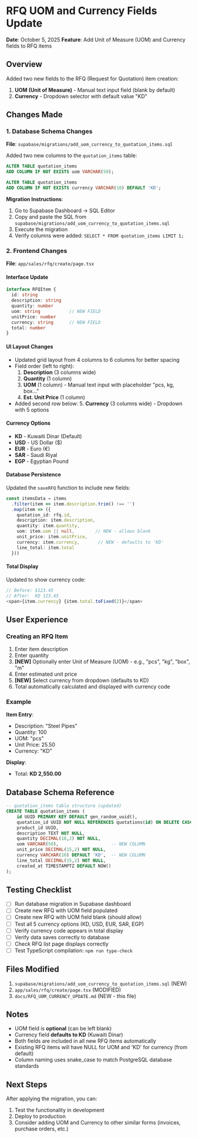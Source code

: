 # RFQ UOM and Currency Fields Update

**Date**: October 5, 2025
**Feature**: Add Unit of Measure (UOM) and Currency fields to RFQ items

## Overview

Added two new fields to the RFQ (Request for Quotation) item creation:
1. **UOM (Unit of Measure)** - Manual text input field (blank by default)
2. **Currency** - Dropdown selector with default value "KD"

## Changes Made

### 1. Database Schema Changes

**File**: `supabase/migrations/add_uom_currency_to_quotation_items.sql`

Added two new columns to the `quotation_items` table:
```sql
ALTER TABLE quotation_items
ADD COLUMN IF NOT EXISTS uom VARCHAR(50);

ALTER TABLE quotation_items
ADD COLUMN IF NOT EXISTS currency VARCHAR(10) DEFAULT 'KD';
```

**Migration Instructions**:
1. Go to Supabase Dashboard → SQL Editor
2. Copy and paste the SQL from `supabase/migrations/add_uom_currency_to_quotation_items.sql`
3. Execute the migration
4. Verify columns were added: `SELECT * FROM quotation_items LIMIT 1;`

### 2. Frontend Changes

**File**: `app/sales/rfq/create/page.tsx`

#### Interface Update
```typescript
interface RFQItem {
  id: string
  description: string
  quantity: number
  uom: string           // NEW FIELD
  unitPrice: number
  currency: string      // NEW FIELD
  total: number
}
```

#### UI Layout Changes
- Updated grid layout from 4 columns to 6 columns for better spacing
- Field order (left to right):
  1. **Description** (3 columns wide)
  2. **Quantity** (1 column)
  3. **UOM** (1 column) - Manual text input with placeholder "pcs, kg, box..."
  4. **Est. Unit Price** (1 column)
- Added second row below:
  5. **Currency** (3 columns wide) - Dropdown with 5 options

#### Currency Options
- **KD** - Kuwaiti Dinar (Default)
- **USD** - US Dollar ($)
- **EUR** - Euro (€)
- **SAR** - Saudi Riyal
- **EGP** - Egyptian Pound

#### Database Persistence
Updated the `saveRFQ` function to include new fields:
```typescript
const itemsData = items
  .filter(item => item.description.trim() !== '')
  .map(item => ({
    quotation_id: rfq.id,
    description: item.description,
    quantity: item.quantity,
    uom: item.uom || null,        // NEW - allows blank
    unit_price: item.unitPrice,
    currency: item.currency,       // NEW - defaults to 'KD'
    line_total: item.total
  }))
```

#### Total Display
Updated to show currency code:
```typescript
// Before: $123.45
// After:  KD 123.45
<span>{item.currency} {item.total.toFixed(2)}</span>
```

## User Experience

### Creating an RFQ Item

1. Enter item description
2. Enter quantity
3. **[NEW]** Optionally enter Unit of Measure (UOM) - e.g., "pcs", "kg", "box", "m"
4. Enter estimated unit price
5. **[NEW]** Select currency from dropdown (defaults to KD)
6. Total automatically calculated and displayed with currency code

### Example

**Item Entry**:
- Description: "Steel Pipes"
- Quantity: 100
- UOM: "pcs"
- Unit Price: 25.50
- Currency: "KD"

**Display**:
- Total: **KD 2,550.00**

## Database Schema Reference

```sql
-- quotation_items table structure (updated)
CREATE TABLE quotation_items (
    id UUID PRIMARY KEY DEFAULT gen_random_uuid(),
    quotation_id UUID NOT NULL REFERENCES quotations(id) ON DELETE CASCADE,
    product_id UUID,
    description TEXT NOT NULL,
    quantity DECIMAL(10,2) NOT NULL,
    uom VARCHAR(50),                    -- NEW COLUMN
    unit_price DECIMAL(15,2) NOT NULL,
    currency VARCHAR(10) DEFAULT 'KD',  -- NEW COLUMN
    line_total DECIMAL(15,2) NOT NULL,
    created_at TIMESTAMPTZ DEFAULT NOW()
);
```

## Testing Checklist

- [ ] Run database migration in Supabase dashboard
- [ ] Create new RFQ with UOM field populated
- [ ] Create new RFQ with UOM field blank (should allow)
- [ ] Test all 5 currency options (KD, USD, EUR, SAR, EGP)
- [ ] Verify currency code appears in total display
- [ ] Verify data saves correctly to database
- [ ] Check RFQ list page displays correctly
- [ ] Test TypeScript compilation: `npm run type-check`

## Files Modified

1. `supabase/migrations/add_uom_currency_to_quotation_items.sql` (NEW)
2. `app/sales/rfq/create/page.tsx` (MODIFIED)
3. `docs/RFQ_UOM_CURRENCY_UPDATE.md` (NEW - this file)

## Notes

- UOM field is **optional** (can be left blank)
- Currency field **defaults to KD** (Kuwaiti Dinar)
- Both fields are included in all new RFQ items automatically
- Existing RFQ items will have NULL for UOM and 'KD' for currency (from default)
- Column naming uses snake_case to match PostgreSQL database standards

## Next Steps

After applying the migration, you can:
1. Test the functionality in development
2. Deploy to production
3. Consider adding UOM and Currency to other similar forms (invoices, purchase orders, etc.)
